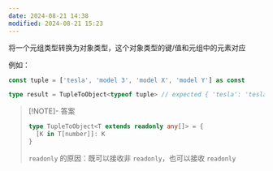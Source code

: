 ```yaml
---
date: 2024-08-21 14:38
modified: 2024-08-21 15:23
---
```


将一个元组类型转换为对象类型，这个对象类型的键/值和元组中的元素对应

例如：

```ts
const tuple = ['tesla', 'model 3', 'model X', 'model Y'] as const

type result = TupleToObject<typeof tuple> // expected { 'tesla': 'tesla', 'model 3': 'model 3', 'model X': 'model X', 'model Y': 'model Y'}
```

> [!NOTE]- 答案
> 
> ```ts
> type TupleToObject<T extends readonly any[]> = {
>   [K in T[number]]: K
> }
> ```
> `readonly` 的原因：既可以接收非 `readonly`，也可以接收 `readonly`

